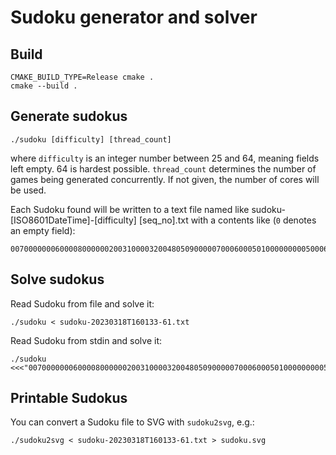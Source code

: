 # Sudoku generator and solver

## Build

```
CMAKE_BUILD_TYPE=Release cmake .
cmake --build .
```

## Generate sudokus

```
./sudoku [difficulty] [thread_count]
```

where `difficulty` is an integer number between 25 and 64, meaning fields left empty. 64 is hardest possible.
`thread_count` determines the number of games being generated concurrently. If not given, the number of cores will be used.

Each Sudoku found will be written to a text file named like sudoku-[ISO8601DateTime]-[difficulty] [seq_no].txt with a contents like (`0` denotes an empty field):

```
007000000060000800000020031000032004805090000070006000501000000000500060000400070
```

## Solve sudokus

Read Sudoku from file and solve it:

```
./sudoku < sudoku-20230318T160133-61.txt
```

Read Sudoku from stdin and solve it:

```
./sudoku <<<"007000000060000800000020031000032004805090000070006000501000000000500060000400070"
```


## Printable Sudokus

You can convert a Sudoku file to SVG with `sudoku2svg`, e.g.:

```
./sudoku2svg < sudoku-20230318T160133-61.txt > sudoku.svg
```
